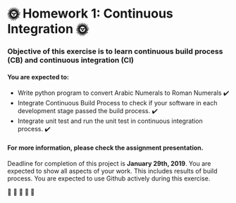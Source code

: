 # :sun_with_face: Homework 1: Continuous Integration :sun_with_face:
### Objective of this exercise is to learn continuous build process (CB) and continuous integration (CI)

#### You are expected to: 

- Write python program to convert Arabic Numerals to Roman Numerals :heavy_check_mark:
- Integrate Continuous Build Process to check if your software in each development stage passed the build process. :heavy_check_mark:
- Integrate unit test and run the unit test in continuous integration process. :heavy_check_mark:

#### For more information, please check the assignment presentation.

Deadline for completion of this project is **January 29th, 2019**. 
You are expected to show all aspects of your work. This includes results of build process. 
You are expected to use Github actively during this exercise.

:tada: :tada: :tada: :tada: :tada:
